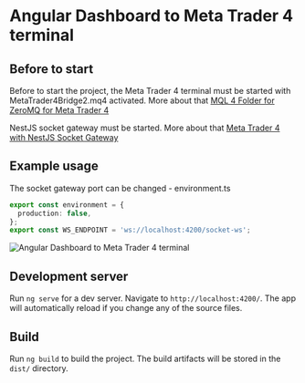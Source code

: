 # Angular Dashboard to Meta Trader 4 terminal

## Before to start

Before to start the project, the Meta Trader 4 terminal must be started with MetaTrader4Bridge2.mq4 activated.
More about that [MQL 4 Folder for ZeroMQ for Meta Trader 4](https://github.com/kostadin79/zeromq-meta-trader)

NestJS socket gateway must be started. More about that [Meta Trader 4 with NestJS Socket Gateway](https://github.com/kostadin79/nest-meta-trader)

## Example usage

The socket gateway port can be changed - environment.ts
```ts
export const environment = {
  production: false,
};
export const WS_ENDPOINT = 'ws://localhost:4200/socket-ws';
```

![Angular Dashboard to Meta Trader 4 terminal](https://user-images.githubusercontent.com/39057409/166572619-b0ed0a00-1978-4d4e-b8d3-5efb62b66710.png)

## Development server

Run `ng serve` for a dev server. Navigate to `http://localhost:4200/`. The app will automatically reload if you change any of the source files.

## Build

Run `ng build` to build the project. The build artifacts will be stored in the `dist/` directory.

